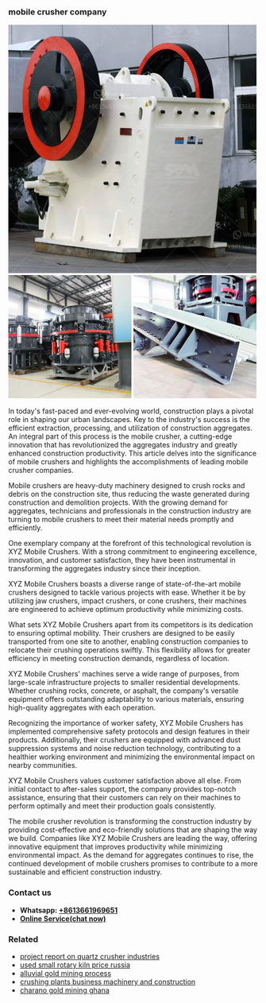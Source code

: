 <h3>mobile crusher company</h3><img src='1704856806.jpg' alt=''><p>In today's fast-paced and ever-evolving world, construction plays a pivotal role in shaping our urban landscapes. Key to the industry's success is the efficient extraction, processing, and utilization of construction aggregates. An integral part of this process is the mobile crusher, a cutting-edge innovation that has revolutionized the aggregates industry and greatly enhanced construction productivity. This article delves into the significance of mobile crushers and highlights the accomplishments of leading mobile crusher companies.</p><p>Mobile crushers are heavy-duty machinery designed to crush rocks and debris on the construction site, thus reducing the waste generated during construction and demolition projects. With the growing demand for aggregates, technicians and professionals in the construction industry are turning to mobile crushers to meet their material needs promptly and efficiently.</p><p>One exemplary company at the forefront of this technological revolution is XYZ Mobile Crushers. With a strong commitment to engineering excellence, innovation, and customer satisfaction, they have been instrumental in transforming the aggregates industry since their inception.</p><p>XYZ Mobile Crushers boasts a diverse range of state-of-the-art mobile crushers designed to tackle various projects with ease. Whether it be by utilizing jaw crushers, impact crushers, or cone crushers, their machines are engineered to achieve optimum productivity while minimizing costs.</p><p>What sets XYZ Mobile Crushers apart from its competitors is its dedication to ensuring optimal mobility. Their crushers are designed to be easily transported from one site to another, enabling construction companies to relocate their crushing operations swiftly. This flexibility allows for greater efficiency in meeting construction demands, regardless of location.</p><p>XYZ Mobile Crushers' machines serve a wide range of purposes, from large-scale infrastructure projects to smaller residential developments. Whether crushing rocks, concrete, or asphalt, the company's versatile equipment offers outstanding adaptability to various materials, ensuring high-quality aggregates with each operation.</p><p>Recognizing the importance of worker safety, XYZ Mobile Crushers has implemented comprehensive safety protocols and design features in their products. Additionally, their crushers are equipped with advanced dust suppression systems and noise reduction technology, contributing to a healthier working environment and minimizing the environmental impact on nearby communities.</p><p>XYZ Mobile Crushers values customer satisfaction above all else. From initial contact to after-sales support, the company provides top-notch assistance, ensuring that their customers can rely on their machines to perform optimally and meet their production goals consistently.</p><p>The mobile crusher revolution is transforming the construction industry by providing cost-effective and eco-friendly solutions that are shaping the way we build. Companies like XYZ Mobile Crushers are leading the way, offering innovative equipment that improves productivity while minimizing environmental impact. As the demand for aggregates continues to rise, the continued development of mobile crushers promises to contribute to a more sustainable and efficient construction industry.</p><h3>Contact us</h3><ul><li><strong>Whatsapp:&nbsp;<a href="https://wa.me/8613661969651">+8613661969651</a></strong></li><li><a href="https://swt.shibang-china.com/?git&amp;zhl&amp;mobile crusher company"><strong>Online Service(chat now)</strong></a></li></ul><h3>Related</h3><ul><li><a href='project report on quartz crusher industries.md'>project report on quartz crusher industries</a></li><li><a href='used small rotary kiln price russia.md'>used small rotary kiln price russia</a></li><li><a href='alluvial gold mining process.md'>alluvial gold mining process</a></li><li><a href='crushing plants business machinery and construction.md'>crushing plants business machinery and construction</a></li><li><a href='charano gold mining ghana.md'>charano gold mining ghana</a></li></ul>